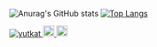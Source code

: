 
![Anurag's GitHub stats](https://github-readme-stats.vercel.app/api?username=ZozonTeq&bg_color=30,e96443,904e95&title_color=fff&text_color=fff)
[![Top Langs](https://github-readme-stats.vercel.app/api/top-langs/?username=ZozonTeq&layout=compact&theme=highcontrast&bg_color=30,e96443,904e95&title_color=fff&text_color=fff)](https://github.com/anuraghazra/github-readme-stats)

<p align="left"> 
  <a href="https://github.com/zozonteq/zozonteq/">
    <img src="https://komarev.com/ghpvc/?username=zozonteq" alt="yutkat" />
  </a>
  <a href="http://twitter.com/zozonteq">
    <img height="20" src="https://img.shields.io/twitter/follow/zozonteq?label=Twitter&logo=twitter&style=flat" />
  </a>
  <a href="https://github.com/zozonteq">
    <img height="20" src="https://img.shields.io/github/followers/zozonteq?label=follow&logo=github&style=flat" />
  </a>
  
  
</p>
